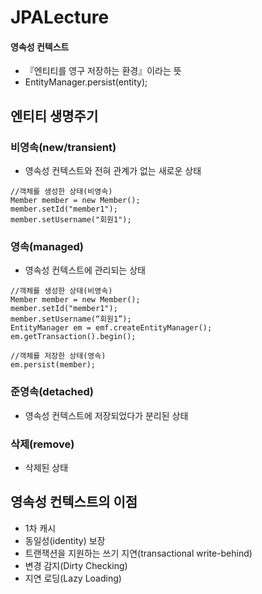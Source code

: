 # JPALecture

#### 영속성 컨텍스트 
- 『엔티티를 영구 저장하는 환경』이라는 뜻
- EntityManager.persist(entity);
## 엔티티 생명주기
### 비영속(new/transient)
- 영속성 컨텍스트와 전혀 관계가 없는 새로운 상태
```
//객체를 생성한 상태(비영속)
Member member = new Member();
member.setId("member1");
member.setUsername("회원1");
```
### 영속(managed)
- 영속성 컨텍스트에 관리되는 상태
```
//객체를 생성한 상태(비영속)
Member member = new Member();
member.setId("member1");
member.setUsername(“회원1”);
EntityManager em = emf.createEntityManager();
em.getTransaction().begin();

//객체를 저장한 상태(영속)
em.persist(member);
```
### 준영속(detached)
- 영속성 컨텍스트에 저장되었다가 분리된 상태
### 삭제(remove)
- 삭제된 상태

## 영속성 컨텍스트의 이점
- 1차 캐시
- 동일성(identity) 보장
- 트랜잭션을 지원하는 쓰기 지연(transactional write-behind)
- 변경 감지(Dirty Checking)
- 지연 로딩(Lazy Loading)